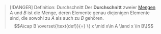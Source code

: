 > [!DANGER] Definition: Durchschnitt
> Der **Durchschnitt** zweier [Mengen](../Menge.md) $A$ und $B$ ist die Menge, deren Elemente genau diejenigen Elemente sind, die sowohl zu $A$ als auch zu $B$ gehören.
> $$A\cap B \overset{\text{def}}{=} \{ x \mid x\in A \land x \in B\}$$